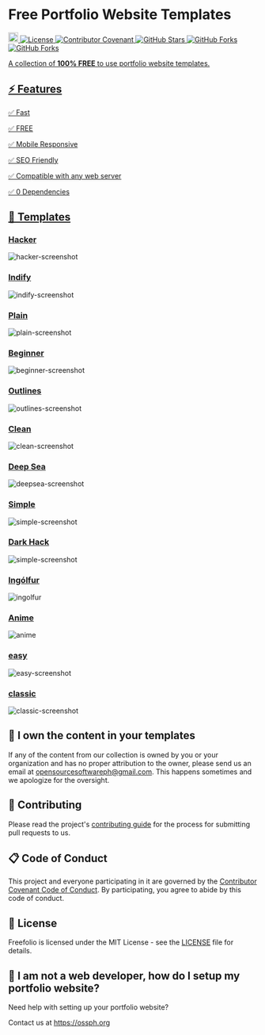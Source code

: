 # Free Portfolio Website Templates

<p>
  <a href="https://github.com/OSSPhilippines/freefolio/blob/main/CONTRIBUTING.md">
    <img src="https://img.shields.io/badge/PRs-welcome-brightgreen.svg?style=flat-square" height="20" alt="PRs Welcome"> 
  <a href="https://github.com/OSSPhilippines/freefolio/blob/main/LICENSE">
    <img alt="License" src="https://img.shields.io/badge/License-MIT-blue.svg?style=flat-square">
  <a href="https://github.com/OSSPhilippines/freefolio/blob/main/CODE_OF_CONDUCT.md">
    <img alt="Contributor Covenant" src="https://img.shields.io/badge/Contributor%20Covenant-v2.0%20adopted-green.svg?style=flat-square">
  <a href="https://github.com/OSSPhilippines/freefolio/stargazers">
    <img alt="GitHub Stars" src="https://badgen.net/github/stars/OSSPhilippines/freefolio/?style=flat-square">
  <a href="https://github.com/OSSPhilippines/freefolio/network">
    <img alt="GitHub Forks" src="https://badgen.net/github/forks/OSSPhilippines/freefolio/?style=flat-square">
  <a href="https://commitizen.github.io/cz-cli/">
    <img alt="GitHub Forks" src="https://img.shields.io/badge/commitizen-friendly-brightgreen.svg?style=flat-square">
</p>

A collection of **100% FREE** to use portfolio website templates.

## ⚡ Features

✅ Fast

✅ FREE

✅ Mobile Responsive

✅ SEO Friendly

✅ Compatible with any web server

✅ 0 Dependencies

## 🎨 Templates

<h3><a href="https://freefolio.web.app/hacker" target="_blank">Hacker</a></h3>
<img src="./images/hacker.png" alt="hacker-screenshot"/>

<h3><a href="https://freefolio.web.app/indify" target="_blank">Indify</a></h3>
<img src="./images/indify.png" alt="indify-screenshot"/>

<h3><a href="https://freefolio.web.app/plain" target="_blank">Plain</a></h3>
<img src="./images/plain.png" alt="plain-screenshot"/>
  
<h3><a href="https://freefolio.web.app/beginner" target="_blank">Beginner</a></h3>
<img src="./images/beginner.png" alt="beginner-screenshot"/>

<h3><a href="https://freefolio.web.app/outlines" target="_blank">Outlines</a></h3>
<img src="./images/outlines.png" alt="outlines-screenshot"/>

<h3><a href="https://freefolio.web.app/clean" target="_blank">Clean</a></h3>
<img src="./images/clean.png" alt="clean-screenshot"/>

<h3><a href="https://freefolio.web.app/deepsea" target="_blank">Deep Sea</a></h3>
<img src="./images/deepsea.png" alt="deepsea-screenshot"/>

<h3><a href="https://freefolio.web.app/simple" target="_blank">Simple</a></h3>
<img src="./images/simple.PNG" alt="simple-screenshot"/>

<h3><a href="https://freefolio.web.app/dark-hack" target="_blank">Dark Hack</a></h3>
<img src="./images/dark-hack.png" alt="simple-screenshot"/>

<h3><a href="https://freefolio.web.app/ingolfur" target="_blank">Ingólfur</a></h3>
<img src="./images/ingolfur.png" alt="ingolfur"/>

<h3><a href="https://freefolio.web.app/anime" target="_blank">Anime</a></h3>
<img src="./images/anime.png" alt="anime"/>

<h3><a href="https://freefolio.web.app/easy" target="_blank">easy</a></h3>
<img src="./images/easy.png" alt="easy-screenshot"/>

<h3><a href="https://freefolio.web.app/classic" target="_blank">classic</a></h3>
<img src="./images/classic.png" alt="classic-screenshot"/>

## 😤 I own the content in your templates

If any of the content from our collection is owned by you or your organization and has no proper attribution to the owner, please send us an email at opensourcesoftwareph@gmail.com. This happens sometimes and we apologize for the oversight.

## 🎯 Contributing

Please read the project's [contributing guide](./CONTRIBUTING.md) for the process for submitting pull requests to us.

## 📋 Code of Conduct

This project and everyone participating in it are governed by the [Contributor Covenant Code of Conduct](./CODE_OF_CONDUCT.md). By participating, you agree to abide by this code of conduct.

## 📃 License

Freefolio is licensed under the MIT License - see the [LICENSE](LICENSE) file for details.

## 🤔 I am not a web developer, how do I setup my portfolio website?

Need help with setting up your portfolio website?

Contact us at https://ossph.org
